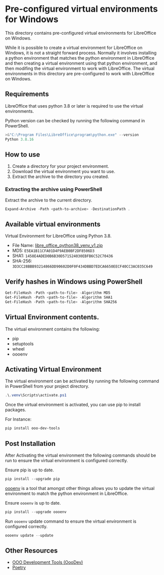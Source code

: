 # Pre-configured virtual environments for Windows

This directory contains pre-configured virtual environments for LibreOffice on Windows.

While it is possible to create a virtual environment for LibreOffice on Windows, it is not a straight forward process.
Normally it involves installing a python environment that matches the python environment in LibreOffice and then creating a virtual environment using that python environment, and then modifing the virtual environment to work with LibreOffice.
The virtual environments in this directory are pre-configured to work with LibreOffice on Windows.

## Requirements

LibreOffice that uses python 3.8 or later is required to use the virtual environments.

Python version can be checked by running the following command in PowerShell.

```powershell
>&"C:\Program Files\LibreOffice\program\python.exe" --version
Python 3.8.16
```

## How to use

1. Create a directory for your project environment.
2. Download the virtual environment you want to use.
3. Extract the archive to the directory you created.

### Extracting the archive using PowerShell

Extract the archive to the current directory.

```powershell
Expand-Archive -Path <path-to-archive> -DestinationPath .
```

## Available virtual environments

Virtual Environment for LibreOffice using Python 3.8.

- File Name: [libre_office_python38_venv_v1.zip](./libre_office_python38_venv_v1.zip)
- MD5: `E5EA1B11CFA01D4F9AEB0BF2DF8506D3`
- SHA1: `1458E4ADED0B6B30D571524030EBFB6C52C70436`
- SHA-256: `3D3CC28BBB93214866DD90602D0F0F434DBBD7EDCA6650EECF40CC3AC035C649`

## Verify hashes in Windows using PowerShell

```powershell
Get-FileHash -Path <path-to-file> -Algorithm MD5
Get-FileHash -Path <path-to-file> -Algorithm SHA1
Get-FileHash -Path <path-to-file> -Algorithm SHA256
```

## Virtual Environment contents.

The virtual environment contains the following:

- pip
- setuptools
- wheel
- oooenv

## Activating Virtual Environment

The virtual environment can be activated by running the following command in PowerShell from your project directory.

```powershell
.\.venv\Scripts\activate.ps1
```

Once the virtual environment is activated, you can use pip to install packages.

For Instance:

```powershell
pip install ooo-dev-tools
```

## Post Installation

After Activating the virtual environment the following commands should be run to ensure the virtual environment is configured correctly.

Ensure pip is up to date.

```powershell
pip install --upgrade pip
```

[oooenv](https://pypi.org/project/oooenv/) is a tool that amongst other things allows you to update the virtual environment to match the python environment in LibreOffice.

Ensure `oooenv` is up to date.

```powershell
pip install --upgrade oooenv
```

Run `oooenv` update command to ensure the virtual environment is configured correctly.

```powershell
oooenv update --update
```

## Other Resources

- [OOO Development Tools (OooDev)](https://python-ooo-dev-tools.readthedocs.io/en/latest/index.html)
- [Poetry](https://python-poetry.org/)
